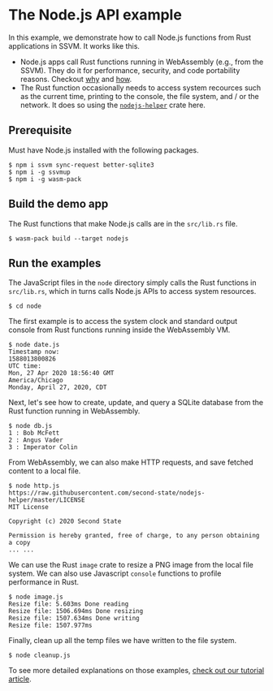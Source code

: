 # The Node.js API example

In this example, we demonstrate how to call Node.js functions from Rust applications in SSVM. It works like this.

* Node.js apps call Rust functions running in WebAssembly (e.g., from the SSVM). They do it for performance, security, and code portability reasons. Checkout [why](https://www.secondstate.io/articles/why-webassembly-server/) and [how](https://www.secondstate.io/articles/getting-started-with-rust-function/).
* The Rust function occasionally needs to access system recources such as the current time, printing to the console, the file system, and / or the network. It does so using the [`nodejs-helper`](https://crates.io/crates/nodejs-helper) crate here.

## Prerequisite

Must have Node.js installed with the following packages.

```
$ npm i ssvm sync-request better-sqlite3
$ npm i -g ssvmup
$ npm i -g wasm-pack
```

## Build the demo app

The Rust functions that make Node.js calls are in the `src/lib.rs` file.

```
$ wasm-pack build --target nodejs
```

## Run the examples

The JavaScript files in the `node` directory simply calls the Rust functions in `src/lib.rs`, which in turns calls Node.js APIs to access system resources.

```
$ cd node
```

The first example is to access the system clock and standard output console from Rust functions running inside the WebAssembly VM.

```
$ node date.js
Timestamp now:
1588013800826
UTC time:
Mon, 27 Apr 2020 18:56:40 GMT
America/Chicago
Monday, April 27, 2020, CDT
```

Next, let's see how to create, update, and query a SQLite database from the Rust function running in WebAssembly.

```
$ node db.js
1 : Bob McFett
2 : Angus Vader
3 : Imperator Colin
```

From WebAssembly, we can also make HTTP requests, and save fetched content to a local file.

```
$ node http.js
https://raw.githubusercontent.com/second-state/nodejs-helper/master/LICENSE
MIT License

Copyright (c) 2020 Second State

Permission is hereby granted, free of charge, to any person obtaining a copy
... ...
```

We can use the Rust `image` crate to resize a PNG image from the local file system. We can also use Javascript `console` functions to profile performance in Rust.

```
$ node image.js
Resize file: 5.603ms Done reading
Resize file: 1506.694ms Done resizing
Resize file: 1507.634ms Done writing
Resize file: 1507.977ms
```

Finally, clean up all the temp files we have written to the file system.

```
$ node cleanup.js
```

To see more detailed explanations on those examples, [check out our tutorial article](https://www.secondstate.io/articles/rust-functions-in-nodejs/).

